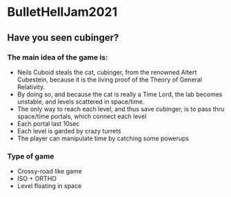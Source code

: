 # BulletHellJam2021
## Have you seen cubinger?

### The main idea of the game is:
* Neils Cuboid steals the cat, cubinger, from the renowned Altert Cubestein, because it is the living proof of the Theory of General Relativity.
* By doing so, and because the cat is really a Time Lord, the lab becomes unstable, and levels scattered in space/time.
* The only way to reach each level, and thus save cubinger, is to pass thru space/time portals, which connect each level
* Each portal last 10sec
* Each level is garded by crazy turrets
* The player can manipulate time by catching some powerups

### Type of game
* Crossy-road like game
* ISO + ORTHO
* Level floating in space
